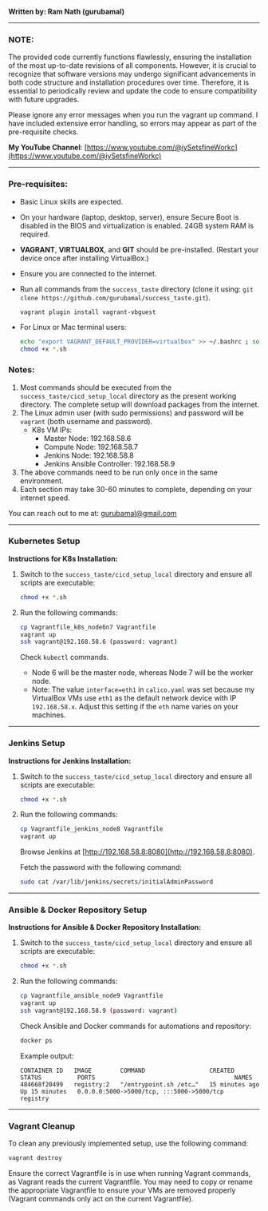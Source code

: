
**Written by: Ram Nath (gurubamal)**

---

### NOTE:
The provided code currently functions flawlessly, ensuring the installation of the most up-to-date revisions of all components. However, it is crucial to recognize that software versions may undergo significant advancements in both code structure and installation procedures over time. Therefore, it is essential to periodically review and update the code to ensure compatibility with future upgrades.

Please ignore any error messages when you run the vagrant up command. I have included extensive error handling, so errors may appear as part of the pre-requisite checks.

**My YouTube Channel**: [https://www.youtube.com/@iySetsfineWorkc](https://www.youtube.com/@iySetsfineWorkc)

---

### Pre-requisites:

- Basic Linux skills are expected.
- On your hardware (laptop, desktop, server), ensure Secure Boot is disabled in the BIOS and virtualization is enabled. 24GB system RAM is required.
- **VAGRANT**, **VIRTUALBOX**, and **GIT** should be pre-installed. (Restart your device once after installing VirtualBox.)
- Ensure you are connected to the internet.
- Run all commands from the `success_taste` directory (clone it using: `git clone https://github.com/gurubamal/success_taste.git`).

    ```sh
    vagrant plugin install vagrant-vbguest
    ```

- For Linux or Mac terminal users:

    ```sh
    echo "export VAGRANT_DEFAULT_PROVIDER=virtualbox" >> ~/.bashrc ; source ~/.bashrc
    chmod +x *.sh
    ```

### Notes:

1. Most commands should be executed from the `success_taste/cicd_setup_local` directory as the present working directory. The complete setup will download packages from the internet.
2. The Linux admin user (with sudo permissions) and password will be `vagrant` (both username and password). 
   - K8s VM IPs:
     - Master Node: 192.168.58.6
     - Compute Node: 192.168.58.7
     - Jenkins Node: 192.168.58.8
     - Jenkins Ansible Controller: 192.168.58.9
3. The above commands need to be run only once in the same environment.
4. Each section may take 30-60 minutes to complete, depending on your internet speed.

You can reach out to me at: [gurubamal@gmail.com](mailto:gurubamal@gmail.com)

---

### Kubernetes Setup

**Instructions for K8s Installation:**

1. Switch to the `success_taste/cicd_setup_local` directory and ensure all scripts are executable:

    ```sh
    chmod +x *.sh
    ```

2. Run the following commands:

    ```sh
    cp Vagrantfile_k8s_node6n7 Vagrantfile
    vagrant up 
    ssh vagrant@192.168.58.6 (password: vagrant)
    ```

    Check `kubectl` commands.

    - Node 6 will be the master node, whereas Node 7 will be the worker node.
    - Note: The value `interface=eth1` in `calico.yaml` was set because my VirtualBox VMs use `eth1` as the default network device with IP `192.168.58.x`. Adjust this setting if the `eth` name varies on your machines.

---

### Jenkins Setup

**Instructions for Jenkins Installation:**

1. Switch to the `success_taste/cicd_setup_local` directory and ensure all scripts are executable:

    ```sh
    chmod +x *.sh
    ```

2. Run the following commands:

    ```sh
    cp Vagrantfile_jenkins_node8 Vagrantfile
    vagrant up 
    ```

    Browse Jenkins at [http://192.168.58.8:8080](http://192.168.58.8:8080).

    Fetch the password with the following command:

    ```sh
    sudo cat /var/lib/jenkins/secrets/initialAdminPassword
    ```

---

### Ansible & Docker Repository Setup

**Instructions for Ansible & Docker Repository Installation:**

1. Switch to the `success_taste/cicd_setup_local` directory and ensure all scripts are executable:

    ```sh
    chmod +x *.sh
    ```

2. Run the following commands:

    ```sh
    cp Vagrantfile_ansible_node9 Vagrantfile
    vagrant up 
    ssh vagrant@192.168.58.9 (password: vagrant)
    ```

    Check Ansible and Docker commands for automations and repository:

    ```sh
    docker ps
    ```

    Example output:

    ```
    CONTAINER ID   IMAGE        COMMAND                  CREATED          STATUS          PORTS                                       NAMES
    484668f20499   registry:2   "/entrypoint.sh /etc…"   15 minutes ago   Up 15 minutes   0.0.0.0:5000->5000/tcp, :::5000->5000/tcp   registry
    ```

---

### Vagrant Cleanup

To clean any previously implemented setup, use the following command:

```sh
vagrant destroy
```

Ensure the correct Vagrantfile is in use when running Vagrant commands, as Vagrant reads the current Vagrantfile. You may need to copy or rename the appropriate Vagrantfile to ensure your VMs are removed properly (Vagrant commands only act on the current Vagrantfile).
